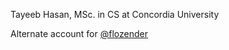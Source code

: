 Tayeeb Hasan, MSc. in CS at Concordia University

Alternate account for [@flozender](https://github.com/flozender)
